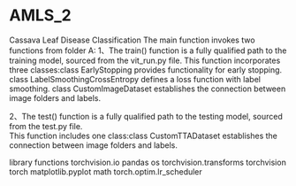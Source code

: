 # AMLS_2
Cassava Leaf Disease Classification 
The main function invokes two functions from folder A:
1、The train() function is a fully qualified path to the training model, sourced from the vit_run.py file.
This function incorporates three classes:class EarlyStopping                   provides functionality for early stopping.
                                        class LabelSmoothingCrossEntropy      defines a loss function with label smoothing.
                                        class CustomImageDataset              establishes the connection between image folders and labels.

2、The test() function is a fully qualified path to the testing model, sourced from the test.py file.     
This function includes one class:class CustomTTADataset                establishes the connection between image folders and labels.

library functions
torchvision.io
pandas
os
torchvision.transforms
torchvision 
torch
matplotlib.pyplot
math
torch.optim.lr_scheduler
